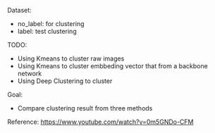 Dataset:
- no_label: for clustering
- label: test clustering

TODO:
- Using Kmeans to cluster raw images
- Using Kmeans to cluster embbeding vector that from a backbone network
- Using Deep Clustering to cluster

Goal:
- Compare clustering result from three methods

Reference: 
https://www.youtube.com/watch?v=0m5GNDo-CFM
